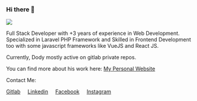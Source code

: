 ### Hi there 👋

![](https://hitx.vercel.app/counter/?id=https://github.com/dodycode/dodycode&t=github%20views)

Full Stack Developer with +3 years of experience in Web Development. Specialized in Laravel PHP Framework and Skilled in Frontend Development too with some javascript frameworks like VueJS and React JS.

Currently, Dody mostly active on gitlab private repos.

You can find more about his work here:
[My Personal Website](https://dodycode.vercel.app)

Contact Me:

[Gitlab](https://gitlab.com/kirizu336) &nbsp; &nbsp; [Linkedin](https://www.linkedin.com/in/dodycode/) &nbsp; &nbsp; [Facebook](https://facebook.com/prasdody) &nbsp; &nbsp; [Instagram](https://www.instagram.com/__dodypras/)

<!-- <a href="https://github.com/dodycode?tab=repositories"><img alt="Dodycode Activity Graph" src="https://github-readme-stats.vercel.app/api/top-langs/?username=dodycode&theme=prussian&langs_count=6&layout=compact" /></a> -->
